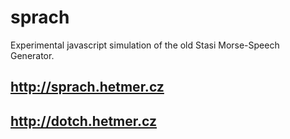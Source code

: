 sprach
======

Experimental javascript simulation of the old Stasi Morse-Speech Generator.

http://sprach.hetmer.cz
---

http://dotch.hetmer.cz
---
